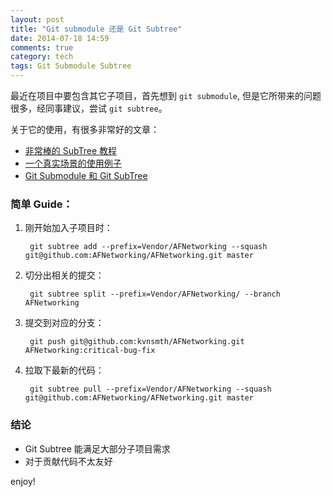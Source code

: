 ```yaml
---
layout: post
title: "Git submodule 还是 Git Subtree"
date: 2014-07-18 14:59
comments: true
category: tech
tags: Git Submodule Subtree
---
```


最近在项目中要包含其它子项目，首先想到 `git submodule`, 但是它所带来的问题很多，经同事建议，尝试 `git subtree`。

关于它的使用，有很多非常好的文章：

+ [非常棒的 SubTree 教程](http://blog.charlescy.com/blog/2013/08/17/git-subtree-tutorial/)
+ [一个真实场景的使用例子](https://gist.github.com/kvnsmth/4688345)
+ [Git Submodule 和 Git SubTree](http://blogs.atlassian.com/2013/05/alternatives-to-git-submodule-git-subtree/)

<!--more-->

### 简单 Guide：

1. 刚开始加入子项目时：

        git subtree add --prefix=Vendor/AFNetworking --squash git@github.com:AFNetworking/AFNetworking.git master

2. 切分出相关的提交：

        git subtree split --prefix=Vendor/AFNetworking/ --branch AFNetworking

3. 提交到对应的分支：

        git push git@github.com:kvnsmth/AFNetworking.git AFNetworking:critical-bug-fix

4. 拉取下最新的代码：

        git subtree pull --prefix=Vendor/AFNetworking --squash git@github.com:AFNetworking/AFNetworking.git master

### 结论

+ Git Subtree 能满足大部分子项目需求
+ 对于贡献代码不太友好

enjoy!
